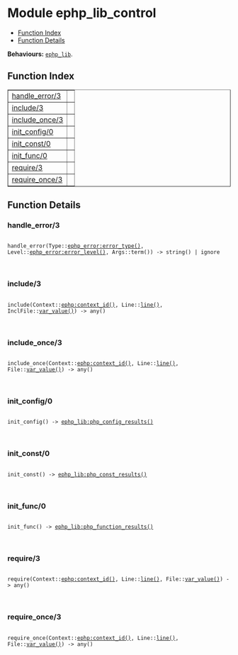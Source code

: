 

# Module ephp_lib_control #
* [Function Index](#index)
* [Function Details](#functions)

__Behaviours:__ [`ephp_lib`](ephp_lib.md).

<a name="index"></a>

## Function Index ##


<table width="100%" border="1" cellspacing="0" cellpadding="2" summary="function index"><tr><td valign="top"><a href="#handle_error-3">handle_error/3</a></td><td></td></tr><tr><td valign="top"><a href="#include-3">include/3</a></td><td></td></tr><tr><td valign="top"><a href="#include_once-3">include_once/3</a></td><td></td></tr><tr><td valign="top"><a href="#init_config-0">init_config/0</a></td><td></td></tr><tr><td valign="top"><a href="#init_const-0">init_const/0</a></td><td></td></tr><tr><td valign="top"><a href="#init_func-0">init_func/0</a></td><td></td></tr><tr><td valign="top"><a href="#require-3">require/3</a></td><td></td></tr><tr><td valign="top"><a href="#require_once-3">require_once/3</a></td><td></td></tr></table>


<a name="functions"></a>

## Function Details ##

<a name="handle_error-3"></a>

### handle_error/3 ###

<pre><code>
handle_error(Type::<a href="ephp_error.md#type-error_type">ephp_error:error_type()</a>, Level::<a href="ephp_error.md#type-error_level">ephp_error:error_level()</a>, Args::term()) -&gt; string() | ignore
</code></pre>
<br />

<a name="include-3"></a>

### include/3 ###

<pre><code>
include(Context::<a href="ephp.md#type-context_id">ephp:context_id()</a>, Line::<a href="#type-line">line()</a>, InclFile::<a href="#type-var_value">var_value()</a>) -&gt; any()
</code></pre>
<br />

<a name="include_once-3"></a>

### include_once/3 ###

<pre><code>
include_once(Context::<a href="ephp.md#type-context_id">ephp:context_id()</a>, Line::<a href="#type-line">line()</a>, File::<a href="#type-var_value">var_value()</a>) -&gt; any()
</code></pre>
<br />

<a name="init_config-0"></a>

### init_config/0 ###

<pre><code>
init_config() -&gt; <a href="ephp_lib.md#type-php_config_results">ephp_lib:php_config_results()</a>
</code></pre>
<br />

<a name="init_const-0"></a>

### init_const/0 ###

<pre><code>
init_const() -&gt; <a href="ephp_lib.md#type-php_const_results">ephp_lib:php_const_results()</a>
</code></pre>
<br />

<a name="init_func-0"></a>

### init_func/0 ###

<pre><code>
init_func() -&gt; <a href="ephp_lib.md#type-php_function_results">ephp_lib:php_function_results()</a>
</code></pre>
<br />

<a name="require-3"></a>

### require/3 ###

<pre><code>
require(Context::<a href="ephp.md#type-context_id">ephp:context_id()</a>, Line::<a href="#type-line">line()</a>, File::<a href="#type-var_value">var_value()</a>) -&gt; any()
</code></pre>
<br />

<a name="require_once-3"></a>

### require_once/3 ###

<pre><code>
require_once(Context::<a href="ephp.md#type-context_id">ephp:context_id()</a>, Line::<a href="#type-line">line()</a>, File::<a href="#type-var_value">var_value()</a>) -&gt; any()
</code></pre>
<br />

